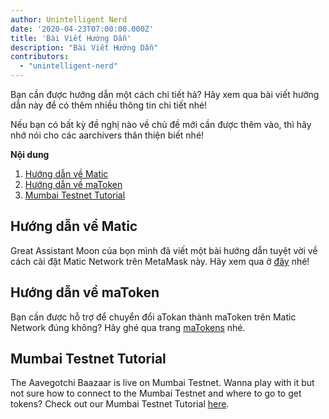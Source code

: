 ```yaml
---
author: Unintelligent Nerd
date: '2020-04-23T07:00:00.000Z'
title: 'Bài Viết Hướng Dẫn'
description: "Bài Viết Hướng Dẫn"
contributors:
  - "unintelligent-nerd"
---
```


Bạn cần được hướng dẫn một cách chi tiết hả? Hãy xem qua bài viết hướng dẫn này để có thêm nhiều thông tin chi tiết nhé!

Nếu bạn có bất kỳ đề nghị nào về chủ đề mới cần được thêm vào, thì hãy nhớ nói cho các aarchivers thân thiện biết nhé!

<div class="contentsBox">

**Nội dung**

<ol>
<li><a href=#matic-tutorial>Hướng dẫn về Matic</a></li>
<li><a href=#matokens-tutorial>Hướng dẫn về maToken</a></li>
<li><a href=#mumbai-testnet-tutorial>Mumbai Testnet Tutorial</a></li>
</ol>

</div>

## Hướng dẫn về Matic
Great Assistant Moon của bọn mình đã viết một bài hướng dẫn tuyệt vời về cách cài đặt Matic Network trên MetaMask này. Hãy xem qua ở [đây](/matic) nhé!

## Hướng dẫn về maToken
Bạn cần được hỗ trợ để chuyển đổi aTokan thành maToken trên Matic Network đúng không? Hãy ghé qua trang  [maTokens](/matokens) nhé.

## Mumbai Testnet Tutorial
The Aavegotchi Baazaar is live on Mumbai Testnet. Wanna play with it but not sure how to connect to the Mumbai Testnet and where to go to get tokens? Check out our Mumbai Testnet Tutorial [here](/mumbai-testnet).